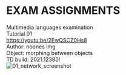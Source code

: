 # EXAM ASSIGNMENTS <br>
Multimedia languages examination <br>
Tutorial 01 <br>
https://youtu.be/2EwQSCZ0Hs8 <br>
Author: noones img <br>
Object: morphing between objects <br>
TD build: 2021.12380!<br>
![01_network_screenshot](https://user-images.githubusercontent.com/77727174/117533086-0fab6c00-afeb-11eb-9627-059f7fe1f80e.png)

